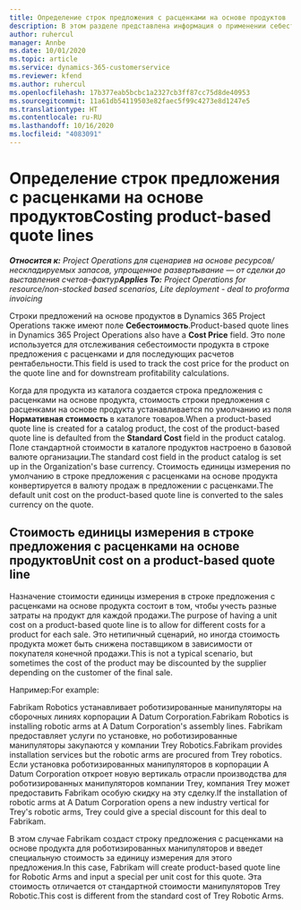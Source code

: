 ```yaml
---
title: Определение строк предложения с расценками на основе продуктов
description: В этом разделе представлена информация о применении себестоимости к строке предложения с расценками на основе продуктов.
author: ruhercul
manager: Annbe
ms.date: 10/01/2020
ms.topic: article
ms.service: dynamics-365-customerservice
ms.reviewer: kfend
ms.author: ruhercul
ms.openlocfilehash: 17b377eab5bcbc1a2327cb3ff87cc75d8de40953
ms.sourcegitcommit: 11a61db54119503e82faec5f99c4273e8d1247e5
ms.translationtype: HT
ms.contentlocale: ru-RU
ms.lasthandoff: 10/16/2020
ms.locfileid: "4083091"
---
```

# <a name="costing-product-based-quote-lines"></a><span data-ttu-id="fbdea-103">Определение строк предложения с расценками на основе продуктов</span><span class="sxs-lookup"><span data-stu-id="fbdea-103">Costing product-based quote lines</span></span>

<span data-ttu-id="fbdea-104">_**Относится к:** Project Operations для сценариев на основе ресурсов/нескладируемых запасов, упрощенное развертывание — от сделки до выставления счетов-фактур_</span><span class="sxs-lookup"><span data-stu-id="fbdea-104">_**Applies To:** Project Operations for resource/non-stocked based scenarios, Lite deployment - deal to proforma invoicing_</span></span>


<span data-ttu-id="fbdea-105">Строки предложений на основе продуктов в Dynamics 365 Project Operations также имеют поле **Себестоимость**.</span><span class="sxs-lookup"><span data-stu-id="fbdea-105">Product-based quote lines in Dynamics 365 Project Operations also have a **Cost Price** field.</span></span> <span data-ttu-id="fbdea-106">Это поле используется для отслеживания себестоимости продукта в строке предложения с расценками и для последующих расчетов рентабельности.</span><span class="sxs-lookup"><span data-stu-id="fbdea-106">This field is used to track the cost price for the product on the quote line and for downstream profitability calculations.</span></span>

<span data-ttu-id="fbdea-107">Когда для продукта из каталога создается строка предложения с расценками на основе продукта, стоимость строки предложения с расценками на основе продукта устанавливается по умолчанию из поля **Нормативная стоимость** в каталоге товаров.</span><span class="sxs-lookup"><span data-stu-id="fbdea-107">When a product-based quote line is created for a catalog product, the cost of the product-based quote line is defaulted from the **Standard Cost** field in the product catalog.</span></span> <span data-ttu-id="fbdea-108">Поле стандартной стоимости в каталоге продуктов настроено в базовой валюте организации.</span><span class="sxs-lookup"><span data-stu-id="fbdea-108">The standard cost field in the product catalog is set up in the Organization's base currency.</span></span> <span data-ttu-id="fbdea-109">Стоимость единицы измерения по умолчанию в строке предложения с расценками на основе продукта конвертируется в валюту продаж в предложении с расценками.</span><span class="sxs-lookup"><span data-stu-id="fbdea-109">The default unit cost on the product-based quote line is converted to the sales currency on the quote.</span></span>

## <a name="unit-cost-on-a-product-based-quote-line"></a><span data-ttu-id="fbdea-110">Стоимость единицы измерения в строке предложения с расценками на основе продуктов</span><span class="sxs-lookup"><span data-stu-id="fbdea-110">Unit cost on a product-based quote line</span></span>

<span data-ttu-id="fbdea-111">Назначение стоимости единицы измерения в строке предложения с расценками на основе продукта состоит в том, чтобы учесть разные затраты на продукт для каждой продажи.</span><span class="sxs-lookup"><span data-stu-id="fbdea-111">The purpose of having a unit cost on a product-based quote line is to allow for different costs for a product for each sale.</span></span> <span data-ttu-id="fbdea-112">Это нетипичный сценарий, но иногда стоимость продукта может быть снижена поставщиком в зависимости от покупателя конечной продажи.</span><span class="sxs-lookup"><span data-stu-id="fbdea-112">This is not a typical scenario, but sometimes the cost of the product may be discounted by the supplier depending on the customer of the final sale.</span></span>

<span data-ttu-id="fbdea-113">Например:</span><span class="sxs-lookup"><span data-stu-id="fbdea-113">For example:</span></span>

<span data-ttu-id="fbdea-114">Fabrikam Robotics устанавливает роботизированные манипуляторы на сборочных линиях корпорации A Datum Corporation.</span><span class="sxs-lookup"><span data-stu-id="fbdea-114">Fabrikam Robotics is installing robotic arms at A Datum Corporation's assembly lines.</span></span> <span data-ttu-id="fbdea-115">Fabrikam предоставляет услуги по установке, но роботизированные манипуляторы закупаются у компании Trey Robotics.</span><span class="sxs-lookup"><span data-stu-id="fbdea-115">Fabrikam provides installation services but the robotic arms are procured from Trey robotics.</span></span> <span data-ttu-id="fbdea-116">Если установка роботизированных манипуляторов в корпорации A Datum Corporation откроет новую вертикаль отрасли производства для роботизированных манипуляторов компании Trey, компания Trey может предоставить Fabrikam особую скидку на эту сделку.</span><span class="sxs-lookup"><span data-stu-id="fbdea-116">If the installation of robotic arms at A Datum Corporation opens a new industry vertical for Trey's robotic arms, Trey could give a special discount for this deal to Fabrikam.</span></span>

<span data-ttu-id="fbdea-117">В этом случае Fabrikam создаст строку предложения с расценками на основе продукта для роботизированных манипуляторов и введет специальную стоимость за единицу измерения для этого предложения.</span><span class="sxs-lookup"><span data-stu-id="fbdea-117">In this case, Fabrikam will create product-based quote line for Robotic Arms and input a special per unit cost for this quote.</span></span> <span data-ttu-id="fbdea-118">Эта стоимость отличается от стандартной стоимости манипуляторов Trey Robotic.</span><span class="sxs-lookup"><span data-stu-id="fbdea-118">This cost is different from the standard cost of Trey Robotic Arms.</span></span>
